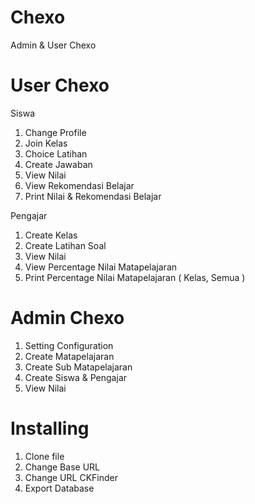 # Chexo
Admin &amp; User Chexo

# User Chexo

Siswa
1. Change Profile
2. Join Kelas
3. Choice Latihan
4. Create Jawaban
5. View Nilai
6. View Rekomendasi Belajar
7. Print Nilai & Rekomendasi Belajar

Pengajar
1. Create Kelas
2. Create Latihan Soal
3. View Nilai
4. View Percentage Nilai Matapelajaran
5. Print Percentage Nilai Matapelajaran ( Kelas, Semua )

# Admin Chexo
1. Setting Configuration
2. Create Matapelajaran
3. Create Sub Matapelajaran
4. Create Siswa & Pengajar
5. View Nilai

# Installing
1. Clone file
2. Change Base URL
3. Change URL CKFinder
4. Export Database
